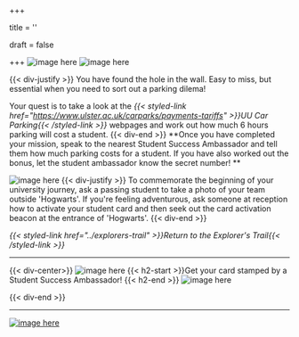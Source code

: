 +++

title = ''

draft = false

+++
![image here](../images/explorer-2.png#center)
![image here](../images/ticket-maze.png#center)


{{< div-justify >}}
You have found the hole in the wall. Easy to miss, but essential when you need to sort out a parking dilema! 

Your quest is to take a look at the *{{< styled-link href="https://www.ulster.ac.uk/carparks/payments-tariffs" >}}UU Car Parking{{< /styled-link >}}* webpages and work out how much 6 hours parking will cost a student.
{{< div-end >}}
**Once you have completed your mission, speak to the nearest Student Success Ambassador and tell them how much parking costs for a student. If you have also worked out the bonus, let the student ambassador know the secret number! **

![image here](../images/quest-icon-bonus.png#right)
{{< div-justify >}}
To commemorate the beginning of your university journey, ask a passing student to take a photo of your team outside 'Hogwarts'. If you're feeling adventurous, ask someone at reception how to activate your student card and then seek out the card activation beacon at the entrance of 'Hogwarts'.
{{< div-end >}}


*{{< styled-link href="../explorers-trail" >}}Return to the Explorer's Trail{{< /styled-link >}}*

___
{{< div-center>}}
![image here](../images/dont-forget.png#center)
 {{< h2-start >}}Get your card stamped by a Student Success Ambassador! {{< h2-end >}}
![image here](../images/stamp-card.png#center)

{{< div-end >}}

___

[![image here](../images/lost-icon.png#center)](../lost)